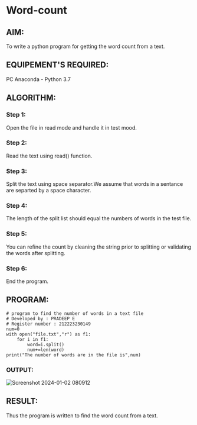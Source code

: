 # Word-count
## AIM:
To write a python program for getting the word count from a text.
## EQUIPEMENT'S REQUIRED: 
PC
Anaconda - Python 3.7
## ALGORITHM: 
### Step 1:
Open the file in read mode and handle it in test mood.
### Step 2: 
Read the text using read() function.
### Step 3: 
Split the text using space separator.We assume that words in a sentance are separted by a space character.
### Step 4:  
The length of the split list should equal the numbers of words in the test file.
### Step 5: 
You can refine the count by cleaning the string prior to splitting or validating the words after splitting.
### Step 6: 
End the program.
## PROGRAM:
```
# program to find the number of words in a text file
# Developed by : PRADEEP E
# Register number : 212223230149
num=0
with open("file.txt","r") as f1:
    for i in f1:
        word=i.split()
        num+=len(word)
print("The number of words are in the file is",num)
```
### OUTPUT:

![Screenshot 2024-01-02 080912](https://github.com/pradeeprajeswari/Word-count/assets/145743112/5f99c001-2745-44ba-8b44-12e3a80242ff)


## RESULT:
Thus the program is written to find the word count from a text.
